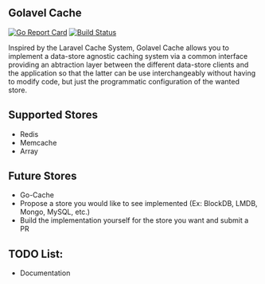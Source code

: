 ## Golavel Cache

[![Go Report Card](https://goreportcard.com/badge/github.com/alejandro-carstens/golavel-cache)](https://goreportcard.com/report/github.com/alejandro-carstens/golavel-cache)
[![Build Status](https://travis-ci.org/alejandro-carstens/golavel-cache.svg?branch=master)](https://travis-ci.org/alejandro-carstens/golavel-cache)

Inspired by the Laravel Cache System, Golavel Cache allows you to implement a data-store agnostic caching system 
via a common interface providing an abtraction layer between the different data-store clients and the application so that the latter can be use interchangeably without having to modify code, but just the programmatic configuration of the wanted store. 

## Supported Stores

- Redis
- Memcache
- Array

## Future Stores 

- Go-Cache 
- Propose a store you would like to see implemented (Ex: BlockDB, LMDB, Mongo, MySQL, etc.)
- Build the implementation yourself for the store you want and submit a PR

## TODO List:

- Documentation

